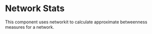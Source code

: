 Network Stats
=============

This component uses networkit to calculate approximate betweenness measures for a network.
